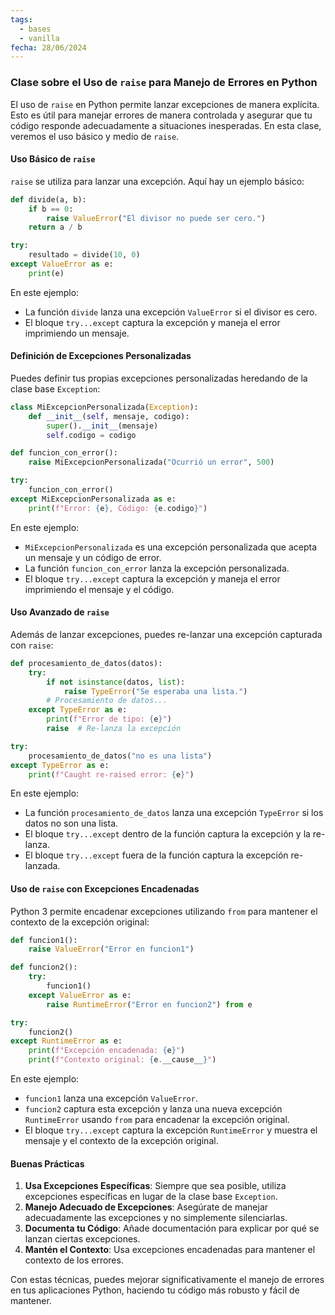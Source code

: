 ```yaml
---
tags:
  - bases
  - vanilla
fecha: 28/06/2024
---
```


### Clase sobre el Uso de `raise` para Manejo de Errores en Python

El uso de `raise` en Python permite lanzar excepciones de manera explícita. Esto es útil para manejar errores de manera controlada y asegurar que tu código responde adecuadamente a situaciones inesperadas. En esta clase, veremos el uso básico y medio de `raise`.

#### Uso Básico de `raise`

`raise` se utiliza para lanzar una excepción. Aquí hay un ejemplo básico:

```python
def divide(a, b):
    if b == 0:
        raise ValueError("El divisor no puede ser cero.")
    return a / b

try:
    resultado = divide(10, 0)
except ValueError as e:
    print(e)
```

En este ejemplo:
- La función `divide` lanza una excepción `ValueError` si el divisor es cero.
- El bloque `try...except` captura la excepción y maneja el error imprimiendo un mensaje.

#### Definición de Excepciones Personalizadas

Puedes definir tus propias excepciones personalizadas heredando de la clase base `Exception`:

```python
class MiExcepcionPersonalizada(Exception):
    def __init__(self, mensaje, codigo):
        super().__init__(mensaje)
        self.codigo = codigo

def funcion_con_error():
    raise MiExcepcionPersonalizada("Ocurrió un error", 500)

try:
    funcion_con_error()
except MiExcepcionPersonalizada as e:
    print(f"Error: {e}, Código: {e.codigo}")
```

En este ejemplo:
- `MiExcepcionPersonalizada` es una excepción personalizada que acepta un mensaje y un código de error.
- La función `funcion_con_error` lanza la excepción personalizada.
- El bloque `try...except` captura la excepción y maneja el error imprimiendo el mensaje y el código.

#### Uso Avanzado de `raise`

Además de lanzar excepciones, puedes re-lanzar una excepción capturada con `raise`:

```python
def procesamiento_de_datos(datos):
    try:
        if not isinstance(datos, list):
            raise TypeError("Se esperaba una lista.")
        # Procesamiento de datos...
    except TypeError as e:
        print(f"Error de tipo: {e}")
        raise  # Re-lanza la excepción

try:
    procesamiento_de_datos("no es una lista")
except TypeError as e:
    print(f"Caught re-raised error: {e}")
```

En este ejemplo:
- La función `procesamiento_de_datos` lanza una excepción `TypeError` si los datos no son una lista.
- El bloque `try...except` dentro de la función captura la excepción y la re-lanza.
- El bloque `try...except` fuera de la función captura la excepción re-lanzada.

#### Uso de `raise` con Excepciones Encadenadas

Python 3 permite encadenar excepciones utilizando `from` para mantener el contexto de la excepción original:

```python
def funcion1():
    raise ValueError("Error en funcion1")

def funcion2():
    try:
        funcion1()
    except ValueError as e:
        raise RuntimeError("Error en funcion2") from e

try:
    funcion2()
except RuntimeError as e:
    print(f"Excepción encadenada: {e}")
    print(f"Contexto original: {e.__cause__}")
```

En este ejemplo:
- `funcion1` lanza una excepción `ValueError`.
- `funcion2` captura esta excepción y lanza una nueva excepción `RuntimeError` usando `from` para encadenar la excepción original.
- El bloque `try...except` captura la excepción `RuntimeError` y muestra el mensaje y el contexto de la excepción original.

#### Buenas Prácticas

1. **Usa Excepciones Específicas**: Siempre que sea posible, utiliza excepciones específicas en lugar de la clase base `Exception`.
2. **Manejo Adecuado de Excepciones**: Asegúrate de manejar adecuadamente las excepciones y no simplemente silenciarlas.
3. **Documenta tu Código**: Añade documentación para explicar por qué se lanzan ciertas excepciones.
4. **Mantén el Contexto**: Usa excepciones encadenadas para mantener el contexto de los errores.

Con estas técnicas, puedes mejorar significativamente el manejo de errores en tus aplicaciones Python, haciendo tu código más robusto y fácil de mantener.
